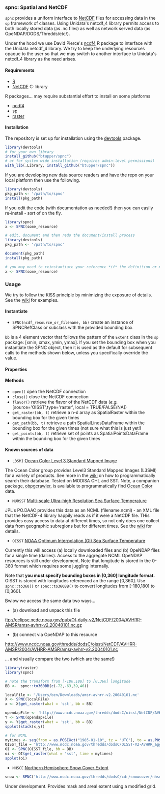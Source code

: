 ### spnc: Spatial and NetCDF

`spnc` provides a uniform interface to [NetCDF](http://www.unidata.ucar.edu/software/netcdf) files for accessing data in the `sp` framework of classes.  Using Unidata's netcdf_4 library permits access to both locally stored data (as .nc files) as well as network served data (as OpeNDAP/DODS/Thredds/etc/).

Under the hood we use David Pierce's [ncdf4](http://cran.r-project.org/web/packages/ncdf4/index.html) R package to interface with the Unidata netcdf_4 library.  We try to keep the underlying resources opaque to the user so that we may switch to another interface to Unidata's netcdf_4 library as the need arises.

#### Requirements

+ [R](http://www.r-project.org/)
+ [NetCDF](http://www.unidata.ucar.edu/software/netcdf)  C-library

R packages... may require substantial effort to install on some platforms

+ [ncdf4](http://cran.r-project.org/web/packages/ncdf4/index.html)
+ [sp](http://cran.r-project.org/web/packages/sp/)
+ [raster](http://cran.r-project.org/web/packages/raster/)
    
#### Installation

The repository is set up for installation using the [devtools](http://cran.r-project.org/web/packages/devtools/) package.

```R
library(devtools)
# for your own library
install_github("btupper/spnc")
# or for system wide installation (requires admin-level permissions)
with_lib(.Library, install_github("btupper/spnc"))
```

If you are developing new data source readers and have the repo on your local platform then use the following.

```R
library(devtools)
pkg_path <- '/path/to/spnc'
install(pkg_path)
```

If you edit the code (with documentation as needed!) then you can easily re-install - sort of on the fly.

```R
library(spnc)
x <- SPNC(some_resource)

# edit, document and then redo the document/install process
library(devtools)
pkg_path <- '/path/to/spnc'

document(pkg_path)
install(pkg_path)

# you may need to reinstantiate your reference *if* the definition or methods have changed in your edits
x <- SPNC(some_resource)
```

### Usage

We try to follow the KISS principle by minimizing the exposure of details.  See the [wiki](https://github.com/btupper/spnc/wiki) for examples.

#### Instantiate

+ `SPNC(ncdf_resource_or_filename, bb)` create an instance of SPNCRefClass or subclass with the provided bounding box.

`bb` is a 4 element vector that follows the pattern of the `Extent` class in the `sp` package: [xmin, xmax, ymin, ymax].  If you set the bounding box when you instantiate the SPNC object, then it is used as the default for subsequent calls to the methods shown below, unless you specifically override the value. 

#### Properties
#### Methods

+ `open()` open the NetCDF connection
+ `close()` close the NetCDF connection
+ `flavor()` retrieve the flavor of the NetCDF data (*e.g.* [source='OISST',type='raster', local = TRUE/FALSE/NA])
+ `get_raster(bb, t)` retrieve a n-d array as SpatialRaster within the bounding box for the given times
+ `get_path(bb, t)` retrieve a path SpatialLinesDataFrame within the bounding box for the given times (not sure what this is just yet!)
+ `get_points(bb, t)` retrieve set of points as SpatialPointsDataFrame within the bounding box for the given times

#### Known sources of data

+ `L3SMI`  [Ocean Color Level 3 Standard Mapped Image](http://oceancolor.gsfc.nasa.gov/cms)

The Ocean Color group provides Level3 Standard Mapped Images (L3SMI) for a variety of products. See more in the [wiki](https://github.com/btupper/spnc/wiki/MODIS-and-OBPG) on how to programmatically search their database.  Tested on MODISA CHL and SST.  Note, a companion package, [obpgcrawler](https://github.com/btupper/obpgcrawler), is available to programmatically find [Ocean Color](http://oceancolor.gsfc.nasa.gov/cms) data.


+ `MURSST` [Multi-scale Ultra-high Resolution Sea Surface Temperature](http://mur.jpl.nasa.gov/)

JPL's PO.DAAC provides this data as an NCML (filename.ncml) - an XML file that the NetCDF-4 library happily reads as if it were a NetCDF file.   THis provides easy access to data at different times, so not only does one collect data from geographic subregions but for different times.  See the [wiki](https://github.com/btupper/spnc/wiki/MUR-and-NCML) for details.


+ `OISST` [NOAA Optimum Interpolation (OI) Sea Surface Temperature ](http://www.esrl.noaa.gov/psd/data/gridded/data.noaa.oisst.v2.html)

Currently this will access (a) locally downloaded files and (b) OpeNDAP files for a single time (dailies).  Access to the aggregate NCML OpeNDAP resources is still under development. Note that longitude is stored in the 0-360 format which requires some juggling internally. 

Note that **you must specify bounding boxes in [0,360] longitude format.**  OISST is stored with longitudes referenced an the range [0,360].  Use ```spnc::to360()``` or ```spnc::to360BB()``` to convert longitudes from [-180,180] to [0,360].

Bwlow we access the same data two ways... 

+ (a) download and unpack this file 

ftp://eclipse.ncdc.noaa.gov/pub/OI-daily-v2/NetCDF/2004/AVHRR-AMSR/amsr-avhrr-v2.20040101.nc.gz

+ (b) connect via OpeNDAP to this resource 

http://www.ncdc.noaa.gov/thredds/dodsC/oisst/NetCDF/AVHRR-AMSR/2004/AVHRR-AMSR/amsr-avhrr-v2.20040101.nc

... and visually compare the two (which are the same!)

```R
library(raster)
library(spnc)

# note the transform from [-180,180] to [0,360] longitude
BB <-  spnc::to360BB(c(-72,-63,39,46))

localFile <- '/Users/ben/Downloads/amsr-avhrr-v2.20040101.nc'
X <- SPNC(localFile)
x <- X$get_raster(what = 'sst', bb = BB)

opendapFile <- 'http://www.ncdc.noaa.gov/thredds/dodsC/oisst/NetCDF/AVHRR-AMSR/2004/AVHRR-AMSR/amsr-avhrr-v2.20040101.nc'
Y <- SPNC(opendapFile)
y <- Y$get_raster(what = 'sst', bb = BB)
spplot(stack(x,y))

# for NCML
mytimes <- seq(from = as.POSIXct("1985-01-10", tz = 'UTC'), to = as.POSIXct("1997-01-01", tz = 'UTC'), by = 'year')
OISST_file = 'http://www.ncdc.noaa.gov/thredds/dodsC/OISST-V2-AVHRR_agg'
OI <- SPNC(OISST_file, bb = BB)
oi <- OI$get_raster(what = 'sst', time = mytimes)
spplot(oi)
```

+ `NHSCE` [Northern Hemisphere Snow Cover Extent](https://climatedataguide.ucar.edu/climate-data/snow-cover-extent-northern-hemisphere-climate-data-record-rutgers) 

```R
snow <- SPNC('http://www.ncdc.noaa.gov/thredds/dodsC/cdr/snowcover/nhsce_v01r01_19661004_latest.nc')
```

Under development. Provides mask and areal extent using a modified grid.
